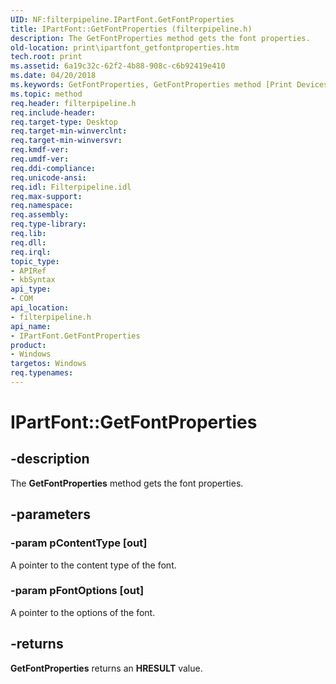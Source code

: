 ```yaml
---
UID: NF:filterpipeline.IPartFont.GetFontProperties
title: IPartFont::GetFontProperties (filterpipeline.h)
description: The GetFontProperties method gets the font properties.
old-location: print\ipartfont_getfontproperties.htm
tech.root: print
ms.assetid: 6a19c32c-62f2-4b88-908c-c6b92419e410
ms.date: 04/20/2018
ms.keywords: GetFontProperties, GetFontProperties method [Print Devices], GetFontProperties method [Print Devices],IPartFont interface, IPartFont interface [Print Devices],GetFontProperties method, IPartFont.GetFontProperties, IPartFont::GetFontProperties, filterpipeline/IPartFont::GetFontProperties, filterpipeline_a84d2506-3e75-4dc9-ad3e-ef481bd2fd20.xml, print.ipartfont_getfontproperties
ms.topic: method
req.header: filterpipeline.h
req.include-header: 
req.target-type: Desktop
req.target-min-winverclnt: 
req.target-min-winversvr: 
req.kmdf-ver: 
req.umdf-ver: 
req.ddi-compliance: 
req.unicode-ansi: 
req.idl: Filterpipeline.idl
req.max-support: 
req.namespace: 
req.assembly: 
req.type-library: 
req.lib: 
req.dll: 
req.irql: 
topic_type:
- APIRef
- kbSyntax
api_type:
- COM
api_location:
- filterpipeline.h
api_name:
- IPartFont.GetFontProperties
product:
- Windows
targetos: Windows
req.typenames: 
---
```


# IPartFont::GetFontProperties


## -description


The <b>GetFontProperties</b> method gets the font properties.


## -parameters




### -param pContentType [out]

A pointer to the content type of the font.


### -param pFontOptions [out]

A pointer to the options of the font.


## -returns



<b>GetFontProperties</b> returns an <b>HRESULT</b> value.



